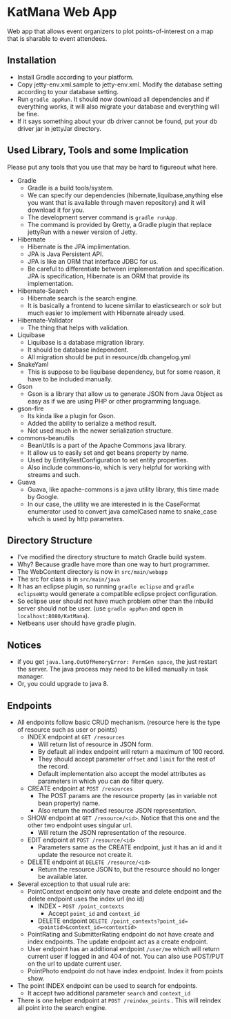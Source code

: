 # KatMana Web App

Web app that allows event organizers to plot points-of-interest on a map that is sharable to event attendees.

Installation
------------

- Install Gradle according to your platform.
- Copy jetty-env.xml.sample to jetty-env.xml. Modify the database setting according to your database setting.
- Run `gradle appRun`. It should now download all dependencies and if everything works, it will also migrate your database and everything will be fine.
- If it says something about your db driver cannot be found, put your db driver jar in jettyJar directory.

Used Library, Tools and some Implication
----------------------------------------
Please put any tools that you use that may be hard to figureout what here.

- Gradle
    - Gradle is a build tools/system.
    - We can specify our dependencies (hibernate,liquibase,anything else you want that is available through maven repository) and it will download it for you.
    - The development server command is `gradle runApp`.
    - The command is provided by Gretty, a Gradle plugin that replace jettyRun with a newer version of Jetty. 
- Hibernate
    - Hibernate is the JPA implimentation.
    - JPA is Java Persistent API.
    - JPA is like an ORM that interface JDBC for us.
    - Be careful to differentiate between implementation and specification. JPA is specification, Hibernate is an ORM that provide its implementation.
- Hibernate-Search
    - Hibernate search is the search engine.
    - It is basically a frontend to lucene similar to elasticsearch or solr but much easier to implement with Hibernate already used.
- Hibernate-Validator
    - The thing that helps with validation.
- Liquibase
    - Liquibase is a database migration library.
    - It should be database independent.
    - All migration should be put in resource/db.changelog.yml
- SnakeYaml
    - This is suppose to be liquibase dependency, but for some reason, it have to be included manually.
- Gson
    - Gson is a library that allow us to generate JSON from Java Object as easy as if we are using PHP or other programming language.
- gson-fire
    - Its kinda like a plugin for Gson. 
    - Added the ability to serialize a method result.
    - Not used much in the newer serialization structure.
- commons-beanutils
    - BeanUtils is a part of the Apache Commons java library.
    - It allow us to easily set and get beans property by name.
    - Used by EntityRestConfiguration to set entity properties.
    - Also include commons-io, which is very helpful for working with streams and such.
- Guava
   - Guava, like apache-commons is a java utility library, this time made by Google.
   - In our case, the utility we are interested in is the CaseFormat enumerator used to convert
     java camelCased name to snake_case which is used by http parameters.

Directory Structure
-------------------

- I've modified the directory structure to match Gradle build system.
- Why? Because gradle have more than one way to hurt programmer.
- The WebContent directory is now in `src/main/webapp`
- The src for class is in `src/main/java`
- It has an eclipse plugin, so running `gradle eclipse` and `gradle eclipseWtp` would generate a compatible eclipse project configuration.
- So eclipse user should not have much problem other than the inbuild server should not be user. (use `gradle appRun` and open in `localhost:8080/KatMana`). 
- Netbeans user should have gradle plugin.

Notices
-------

- if you get `java.lang.OutOfMemoryError: PermGen space`, the just restart the server. The java process may need to be killed manually in task manager.
- Or, you could upgrade to java 8.

Endpoints
---------

- All endpoints follow basic CRUD mechanism. (resource here is the type of resource such as user or points)
    - INDEX endpoint at `GET /resources`
        - Will return list of resource in JSON form.
        - By default all index endpoint will return a maximum of 100 record.
        - They should accept parameter `offset` and `limit` for the rest of the record.
        - Default implementation also accept the model attributes as parameters in which you can do filter query.
    - CREATE endpoint at `POST /resources`
        - The POST params are the resource property (as in variable not bean property) name. 
        - Also return the modified resource JSON representation.
    - SHOW endpoint at `GET /resource/<id>`. Notice that this one and the other two endpoint uses singular url.
    	- Will return the JSON representation of the resource.
    - EDIT endpoint at `POST /resource/<id>`
    	- Parameters same as the CREATE endpoint, just it has an id and it update the resource not create it.
    - DELETE endpoint at `DELETE /resource/<id>`
    	- Return the resource JSON to, but the resource should no longer be available later.
- Several exception to that usual rule are:
    - PointContext endpoint only have create and delete endpoint and the delete endpoint uses the index url (no id)
        - INDEX - `POST /point_contexts`
        	- Accept `point_id` and `context_id`
        - DELETE endpoint `DELETE /point_contexts?point_id=<pointid>&context_id=<contextid>`
    - PointRating and SubmitterRating endpoint do not have create and index endpoints. The update endpoint act as a create endpoint.
    - User endpoint has an additional endpoint `/user/me` which will return current user if logged in and 404 of not. You can also use POST/PUT on the url to update current user.
    - PointPhoto endpoint do not have index endpoint. Index it from points show.
- The point INDEX endpoint can be used to search for endpoints.
	- It accept two additional parameter `search` and `context_id`
- There is one helper endpoint at `POST /reindex_points` . This will reindex all point into the search engine.
    	
